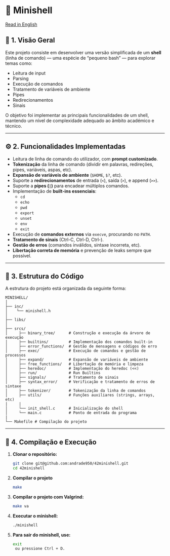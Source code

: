 # 🐚 Minishell

[Read in English](README.md)

## 🧩 1. Visão Geral

Este projeto consiste em desenvolver uma versão simplificada de um **shell** (linha de comando) — uma espécie de “pequeno bash” — para explorar temas como:  
- Leitura de input  
- Parsing  
- Execução de comandos  
- Tratamento de variáveis de ambiente  
- Pipes  
- Redirecionamentos  
- Sinais  

O objetivo foi implementar as principais funcionalidades de um shell, mantendo um nível de complexidade adequado ao âmbito académico e técnico.

---

## ⚙️ 2. Funcionalidades Implementadas

- Leitura de linha de comando do utilizador, com **prompt customizado**.  
- **Tokenização** da linha de comando (dividir em palavras, redireções, pipes, variáveis, aspas, etc).  
- **Expansão de variáveis de ambiente** (`$HOME`, `$?`, etc).  
- Suporte a **redirecionamentos** de entrada (`<`), saída (`>`), e append (`>>`).  
- Suporte a **pipes (`|`)** para encadear múltiplos comandos.  
- Implementação de **built-ins essenciais**:
  - `cd`
  - `echo`
  - `pwd`
  - `export`
  - `unset`
  - `env`
  - `exit`
- Execução de **comandos externos** via `execve`, procurando no `PATH`.  
- **Tratamento de sinais** (Ctrl-C, Ctrl-D, Ctrl-\).  
- **Gestão de erros** (comandos inválidos, sintaxe incorreta, etc).  
- **Libertação correta de memória** e prevenção de leaks sempre que possível.

---

## 📁 3. Estrutura do Código

A estrutura do projeto está organizada da seguinte forma:
```
MINISHELL/
│
├── inc/
│    └── minishell.h
│
├── libs/
│
├── srcs/
│     ├── binary_tree/      # Construção e execução da árvore de execução
│     ├── builtins/         # Implementação dos comandos built-in
│     ├── error_functions/  # Gestão de mensagens e códigos de erro
│     ├── exec/             # Execução de comandos e gestão de processos
│     ├── expand/           # Expansão de variáveis de ambiente
│     ├── free_functions/   # Libertação de memória e limpeza
│     ├── heredoc/          # Implementação do heredoc (<<)
│     ├── run/              # Run Builtins
│     ├── signals/          # Tratamento de sinais
│     ├── syntax_error/     # Verificação e tratamento de erros de sintaxe
│     ├── tokenizer/        # Tokenização da linha de comandos
│     ├── utils/            # Funções auxiliares (strings, arrays, etc)
|     |
│     └── init_shell.c      # Inicialização do shell
│     └── main.c            # Ponto de entrada do programa
|
└── Makefile # Compilação do projeto
```

---

## 🧱 4. Compilação e Execução

1. **Clonar o repositório:**
   ```bash
   git clone git@github.com:andrade950/42minishell.git
   cd 42minishell
2. **Compilar o projeto**
   ```bash
   make
3. **Compilar o projeto com Valgrind:**
   ```bash
   make va
4. **Executar o minishell:**
   ```bash
   ./minishell
5. **Para sair do minishell, use:**
   ```bash
   exit
    ou pressione Ctrl + D.
  
